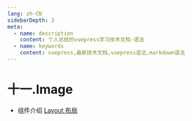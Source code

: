 ```yaml
---
lang: zh-CN
sidebarDepth: 2
meta:
  - name: description
    content: 个人总结的vuepress学习技术文档-语法
  - name: keywords
    content: vuepress,最新技术文档,vuepress语法,markdown语法
---
```


# 十一.Image

- 组件介绍
  [Layout 布局](https://element-plus.gitee.io/#/zh-CN/component/layout)